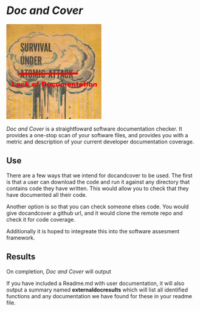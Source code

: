 # *Doc and Cover*

![logo](docs/logo.png)


*Doc and Cover* is a straightfoward software documentation checker. It provides a one-stop scan of your software files, and provides you with a metric and description of your current developer documentation coverage.

## Use

There are a few ways that we intend for docandcover to be used.   The first is that a user can download the code and run it against any directory that contains code they have written.  This would allow you to check that they have documented all their code. 

Another option is so that you can check someone elses code.  You would give docandcover a github url, and it would clone the remote repo and check it for code coverage.

Additionally it is hoped to integreate this into the software assesment framework. 


## Results

On completion, *Doc and Cover* will output

If you have included a Readme.md with user documentation, it will also output a summary named **externaldocresults** which will list all identified functions and any documentation we have found for these in your readme file.
